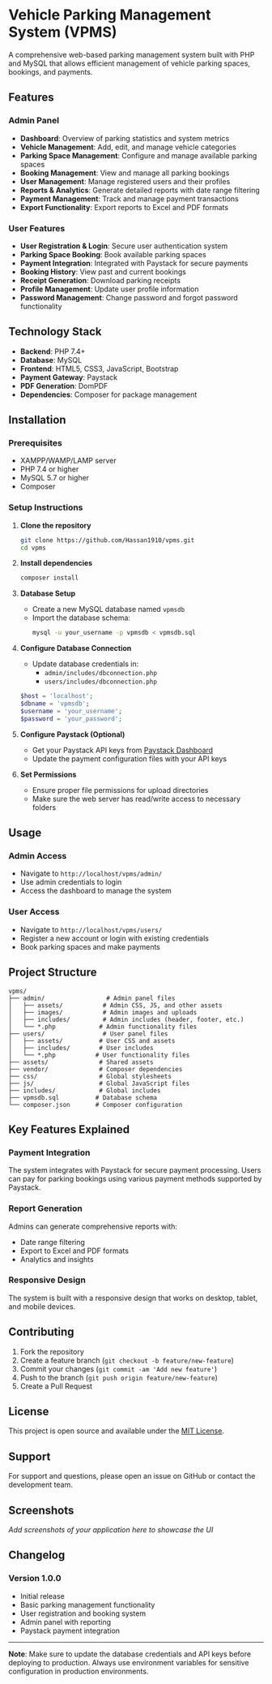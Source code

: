 # Vehicle Parking Management System (VPMS)

A comprehensive web-based parking management system built with PHP and MySQL that allows efficient management of vehicle parking spaces, bookings, and payments.

## Features

### Admin Panel
- **Dashboard**: Overview of parking statistics and system metrics
- **Vehicle Management**: Add, edit, and manage vehicle categories
- **Parking Space Management**: Configure and manage available parking spaces
- **Booking Management**: View and manage all parking bookings
- **User Management**: Manage registered users and their profiles
- **Reports & Analytics**: Generate detailed reports with date range filtering
- **Payment Management**: Track and manage payment transactions
- **Export Functionality**: Export reports to Excel and PDF formats

### User Features
- **User Registration & Login**: Secure user authentication system
- **Parking Space Booking**: Book available parking spaces
- **Payment Integration**: Integrated with Paystack for secure payments
- **Booking History**: View past and current bookings
- **Receipt Generation**: Download parking receipts
- **Profile Management**: Update user profile information
- **Password Management**: Change password and forgot password functionality

## Technology Stack

- **Backend**: PHP 7.4+
- **Database**: MySQL
- **Frontend**: HTML5, CSS3, JavaScript, Bootstrap
- **Payment Gateway**: Paystack
- **PDF Generation**: DomPDF
- **Dependencies**: Composer for package management

## Installation

### Prerequisites
- XAMPP/WAMP/LAMP server
- PHP 7.4 or higher
- MySQL 5.7 or higher
- Composer

### Setup Instructions

1. **Clone the repository**
   ```bash
   git clone https://github.com/Hassan1910/vpms.git
   cd vpms
   ```

2. **Install dependencies**
   ```bash
   composer install
   ```

3. **Database Setup**
   - Create a new MySQL database named `vpmsdb`
   - Import the database schema:
     ```bash
     mysql -u your_username -p vpmsdb < vpmsdb.sql
     ```

4. **Configure Database Connection**
   - Update database credentials in:
     - `admin/includes/dbconnection.php`
     - `users/includes/dbconnection.php`
   
   ```php
   $host = 'localhost';
   $dbname = 'vpmsdb';
   $username = 'your_username';
   $password = 'your_password';
   ```

5. **Configure Paystack (Optional)**
   - Get your Paystack API keys from [Paystack Dashboard](https://dashboard.paystack.com/)
   - Update the payment configuration files with your API keys

6. **Set Permissions**
   - Ensure proper file permissions for upload directories
   - Make sure the web server has read/write access to necessary folders

## Usage

### Admin Access
- Navigate to `http://localhost/vpms/admin/`
- Use admin credentials to login
- Access the dashboard to manage the system

### User Access
- Navigate to `http://localhost/vpms/users/`
- Register a new account or login with existing credentials
- Book parking spaces and make payments

## Project Structure

```
vpms/
├── admin/                 # Admin panel files
│   ├── assets/           # Admin CSS, JS, and other assets
│   ├── images/           # Admin images and uploads
│   ├── includes/         # Admin includes (header, footer, etc.)
│   └── *.php            # Admin functionality files
├── users/                # User panel files
│   ├── assets/          # User CSS and assets
│   ├── includes/        # User includes
│   └── *.php           # User functionality files
├── assets/              # Shared assets
├── vendor/              # Composer dependencies
├── css/                 # Global stylesheets
├── js/                  # Global JavaScript files
├── includes/            # Global includes
├── vpmsdb.sql          # Database schema
└── composer.json       # Composer configuration
```

## Key Features Explained

### Payment Integration
The system integrates with Paystack for secure payment processing. Users can pay for parking bookings using various payment methods supported by Paystack.

### Report Generation
Admins can generate comprehensive reports with:
- Date range filtering
- Export to Excel and PDF formats
- Analytics and insights

### Responsive Design
The system is built with a responsive design that works on desktop, tablet, and mobile devices.

## Contributing

1. Fork the repository
2. Create a feature branch (`git checkout -b feature/new-feature`)
3. Commit your changes (`git commit -am 'Add new feature'`)
4. Push to the branch (`git push origin feature/new-feature`)
5. Create a Pull Request

## License

This project is open source and available under the [MIT License](LICENSE).

## Support

For support and questions, please open an issue on GitHub or contact the development team.

## Screenshots

*Add screenshots of your application here to showcase the UI*

## Changelog

### Version 1.0.0
- Initial release
- Basic parking management functionality
- User registration and booking system
- Admin panel with reporting
- Paystack payment integration

---

**Note**: Make sure to update the database credentials and API keys before deploying to production. Always use environment variables for sensitive configuration in production environments.